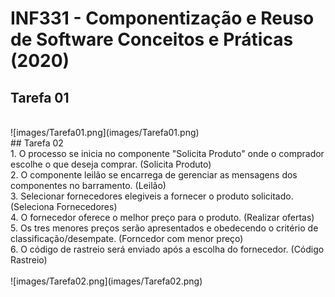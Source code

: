 # INF331 - Componentização e Reuso de Software Conceitos e Práticas (2020)

## Tarefa 01
<br />
![images/Tarefa01.png](images/Tarefa01.png)

<br />
## Tarefa 02
<br />
1. O processo se inicia no componente "Solicita Produto" onde o comprador escolhe o que deseja comprar. (Solicita Produto)<br />
2. O componente leilão se encarrega de gerenciar as mensagens dos componentes no barramento. (Leilão)<br />
3. Selecionar fornecedores elegiveis a fornecer o produto solicitado. (Seleciona Fornecedores)<br />
4. O fornecedor oferece o melhor preço para o produto. (Realizar ofertas)<br />
5. Os tres menores preços serão apresentados e obedecendo o critério de classificação/desempate. (Forncedor com menor preço) <br />
6. O código de rastreio será enviado após a escolha do fornecedor. (Código Rastreio)<br />
<br />
![images/Tarefa02.png](images/Tarefa02.png)
